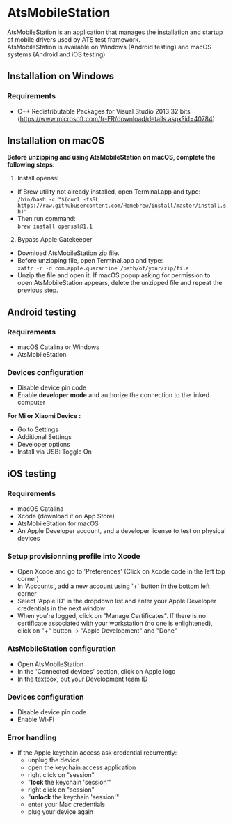 # AtsMobileStation
AtsMobileStation is an application that manages the installation and startup of mobile drivers used by ATS test framework.  
AtsMobileStation is available on Windows (Android testing) and macOS systems (Android and iOS testing).

## Installation on Windows

### Requirements
- C++ Redistributable Packages for Visual Studio 2013 32 bits (https://www.microsoft.com/fr-FR/download/details.aspx?id=40784)

## Installation on macOS

**Before unzipping and using AtsMobileStation on macOS, complete the following steps:**

1. Install openssl
- If Brew utility not already installed, open Terminal.app and type:  
  `/bin/bash -c "$(curl -fsSL https://raw.githubusercontent.com/Homebrew/install/master/install.sh)"`
- Then run command:  
  `brew install openssl@1.1`

2. Bypass Apple Gatekeeper
- Download AtsMobileStation zip file.
- Before unzipping file, open Terminal.app and type:  
  `xattr -r -d com.apple.quarantine /path/of/your/zip/file`
- Unzip the file and open it. If macOS popup asking for permission to open AtsMobileStation appears, delete the unzipped file and repeat the previous step.

## Android testing

### Requirements
- macOS Catalina or Windows
- AtsMobileStation

### Devices configuration
- Disable device pin code 
- Enable **developer mode** and authorize the connection to the linked computer

**For Mi or Xiaomi Device :**

- Go to Settings
- Additional Settings
- Developer options
- Install via USB: Toggle On

## iOS testing 

### Requirements
- macOS Catalina 
- Xcode (download it on App Store)
- AtsMobileStation for macOS
- An Apple Developer account, and a developer license to test on physical devices 

### Setup provisionning profile into Xcode
- Open Xcode and go to 'Preferences' (Click on Xcode code in the left top corner)
- In 'Accounts', add a new account using '+' button in the bottom left corner
- Select 'Apple ID' in the dropdown list and enter your Apple Developer credentials in the next window
- When you're logged, click on "Manage Certificates". If there is no certificate associated with your workstation (no one is enlightened), click on "+" button -> "Apple Development" and "Done"

### AtsMobileStation configuration
- Open AtsMobileStation
- In the 'Connected devices' section, click on Apple logo
- In the textbox, put your Development team ID

### Devices configuration
- Disable device pin code 
- Enable Wi-Fi

### Error handling
- If the Apple keychain access ask credential recurrently: 
  - unplug the device
  - open the keychain access application
  - right click on "session"
  - "**lock** the keychain 'session'"
  - right click on "session"
  - "**unlock** the keychain 'session'"
  - enter your Mac credentials
  - plug your device again
